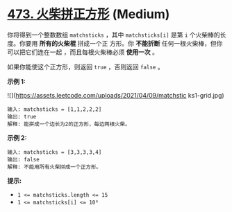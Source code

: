 # [473. 火柴拼正方形](https://leetcode.cn/problems/matchsticks-to-square/) (Medium)

你将得到一个整数数组 `matchsticks` ，其中 `matchsticks[i]` 
是第 `i` 个火柴棒的长度。你要用 **所有的火柴棍** 拼成一个正
方形。你 **不能折断** 任何一根火柴棒，但你可以把它们连在一起
，而且每根火柴棒必须 **使用一次** 。

如果你能使这个正方形，则返回 `true` ，否则返回 `false` 。

**示例 1:**

![](https://assets.leetcode.com/uploads/2021/04/09/matchstic
ks1-grid.jpg)

```
输入: matchsticks = [1,1,2,2,2]
输出: true
解释: 能拼成一个边长为2的正方形，每边两根火柴。

```

**示例 2:**

```
输入: matchsticks = [3,3,3,3,4]
输出: false
解释: 不能用所有火柴拼成一个正方形。

```

**提示:**

- `1 <= matchsticks.length <= 15`
- `1 <= matchsticks[i] <= 10⁸`
